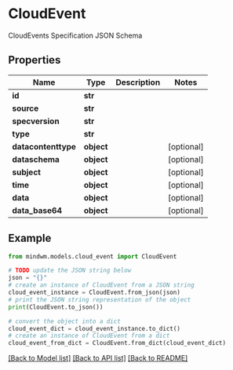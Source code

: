 # CloudEvent

CloudEvents Specification JSON Schema

## Properties

Name | Type | Description | Notes
------------ | ------------- | ------------- | -------------
**id** | **str** |  | 
**source** | **str** |  | 
**specversion** | **str** |  | 
**type** | **str** |  | 
**datacontenttype** | **object** |  | [optional] 
**dataschema** | **object** |  | [optional] 
**subject** | **object** |  | [optional] 
**time** | **object** |  | [optional] 
**data** | **object** |  | [optional] 
**data_base64** | **object** |  | [optional] 

## Example

```python
from mindwm.models.cloud_event import CloudEvent

# TODO update the JSON string below
json = "{}"
# create an instance of CloudEvent from a JSON string
cloud_event_instance = CloudEvent.from_json(json)
# print the JSON string representation of the object
print(CloudEvent.to_json())

# convert the object into a dict
cloud_event_dict = cloud_event_instance.to_dict()
# create an instance of CloudEvent from a dict
cloud_event_from_dict = CloudEvent.from_dict(cloud_event_dict)
```
[[Back to Model list]](../README.md#documentation-for-models) [[Back to API list]](../README.md#documentation-for-api-endpoints) [[Back to README]](../README.md)


